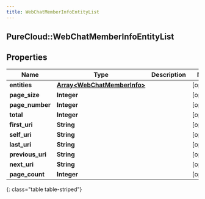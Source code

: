 ```yaml
---
title: WebChatMemberInfoEntityList
---
```

## PureCloud::WebChatMemberInfoEntityList

## Properties

|Name | Type | Description | Notes|
|------------ | ------------- | ------------- | -------------|
| **entities** | [**Array&lt;WebChatMemberInfo&gt;**](WebChatMemberInfo.html) |  | [optional] |
| **page_size** | **Integer** |  | [optional] |
| **page_number** | **Integer** |  | [optional] |
| **total** | **Integer** |  | [optional] |
| **first_uri** | **String** |  | [optional] |
| **self_uri** | **String** |  | [optional] |
| **last_uri** | **String** |  | [optional] |
| **previous_uri** | **String** |  | [optional] |
| **next_uri** | **String** |  | [optional] |
| **page_count** | **Integer** |  | [optional] |
{: class="table table-striped"}


